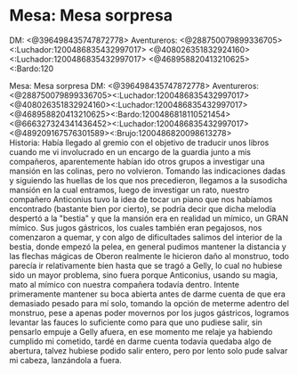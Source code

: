 # Mesa: Mesa sorpresa
DM: <@396498435747872778> 
Aventureros: <@288750079899336705><:Luchador:1200486835432997017>  <@408026351832924160><:Luchador:1200486835432997017>  <@468958820413210625><:Bardo:120

Mesa: Mesa sorpresa
DM: <@396498435747872778> 
Aventureros: <@288750079899336705><:Luchador:1200486835432997017>  <@408026351832924160><:Luchador:1200486835432997017>  <@468958820413210625><:Bardo:1200486818110521454>  <@666327324341436452><:Luchador:1200486835432997017>  <@489209167576301589><:Brujo:1200486820098613278>  
Historia: Había llegado al gremio con el objetivo de traducir unos libros cuando me vi involucrado en un encargo de la guardia junto a mis compañeros, aparentemente habían ido otros grupos a investigar una mansión en las colinas, pero no volvieron. Tomando las indicaciones dadas y siguiendo las huellas de los que nos precedieron, llegamos a la susodicha mansión en la cual entramos, luego de investigar un rato, nuestro compañero Anticonius tuvo la idea de tocar un piano que nos habíamos encontrado (bastante bien por cierto), se podría decir que dicha melodía despertó a la "bestia" y que la mansión era en realidad un mímico, un GRAN mímico. 
 Sus jugos gástricos, los cuales también eran pegajosos, nos comenzaron a quemar, y con algo de dificultades salimos del interior de la bestia, donde empezó la pelea, en general pudimos mantener la distancia y las flechas mágicas de Oberon realmente le hicieron daño al monstruo, todo parecía ir relativamente bien hasta que se tragó a Gelly, lo cual no hubiese sido un mayor problema, sino fuera porque Anticonius, usando su magia, mato al mímico con nuestra compañera todavía dentro. Intente primeramente mantener su boca abierta antes de darme cuenta de que era demasiado pesado para mí solo, tomando la opción de meterme adentro del monstruo, pese a apenas poder movernos por los jugos gástricos, logramos levantar las fauces lo suficiente como para que uno pudiese salir, sin pensarlo empuje a Gelly afuera, en ese momento me relaje ya habiendo cumplido mi cometido, tardé en darme cuenta todavía quedaba algo de abertura, talvez hubiese podido salir entero, pero por lento solo pude salvar mi cabeza, lanzándola a fuera.

